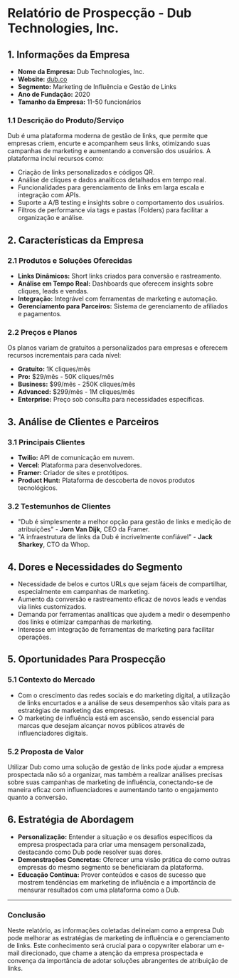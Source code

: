 # Relatório de Prospecção - Dub Technologies, Inc.

## 1. Informações da Empresa
- **Nome da Empresa:** Dub Technologies, Inc.
- **Website:** [dub.co](https://dub.co)
- **Segmento:** Marketing de Influência e Gestão de Links
- **Ano de Fundação:** 2020
- **Tamanho da Empresa:** 11-50 funcionários

### 1.1 Descrição do Produto/Serviço
Dub é uma plataforma moderna de gestão de links, que permite que empresas criem, encurte e acompanhem seus links, otimizando suas campanhas de marketing e aumentando a conversão dos usuários. A plataforma inclui recursos como:
- Criação de links personalizados e códigos QR.
- Análise de cliques e dados analíticos detalhados em tempo real.
- Funcionalidades para gerenciamento de links em larga escala e integração com APIs.
- Suporte a A/B testing e insights sobre o comportamento dos usuários.
- Filtros de performance via tags e pastas (Folders) para facilitar a organização e análise.

## 2. Características da Empresa
### 2.1 Produtos e Soluções Oferecidas
- **Links Dinâmicos:** Short links criados para conversão e rastreamento.
- **Análise em Tempo Real:** Dashboards que oferecem insights sobre cliques, leads e vendas.
- **Integração:** Integrável com ferramentas de marketing e automação.
- **Gerenciamento para Parceiros:** Sistema de gerenciamento de afiliados e pagamentos.

### 2.2 Preços e Planos
Os planos variam de gratuitos a personalizados para empresas e oferecem recursos incrementais para cada nível:
- **Gratuito:** 1K cliques/mês
- **Pro:** $29/mês - 50K cliques/mês
- **Business:** $99/mês - 250K cliques/mês
- **Advanced:** $299/mês - 1M cliques/mês
- **Enterprise:** Preço sob consulta para necessidades específicas.

## 3. Análise de Clientes e Parceiros
### 3.1 Principais Clientes
- **Twilio:** API de comunicação em nuvem.
- **Vercel:** Plataforma para desenvolvedores.
- **Framer:** Criador de sites e protótipos.
- **Product Hunt:** Plataforma de descoberta de novos produtos tecnológicos.

### 3.2 Testemunhos de Clientes
- "Dub é simplesmente a melhor opção para gestão de links e medição de atribuições" - **Jorn Van Dijk**, CEO da Framer.
- "A infraestrutura de links da Dub é incrivelmente confiável" - **Jack Sharkey**, CTO da Whop.

## 4. Dores e Necessidades do Segmento
- Necessidade de belos e curtos URLs que sejam fáceis de compartilhar, especialmente em campanhas de marketing.
- Aumento da conversão e rastreamento eficaz de novos leads e vendas via links customizados.
- Demanda por ferramentas analíticas que ajudem a medir o desempenho dos links e otimizar campanhas de marketing.
- Interesse em integração de ferramentas de marketing para facilitar operações.

## 5. Oportunidades Para Prospecção
### 5.1 Contexto do Mercado
- Com o crescimento das redes sociais e do marketing digital, a utilização de links encurtados e a análise de seus desempenhos são vitais para as estratégias de marketing das empresas.
- O marketing de influência está em ascensão, sendo essencial para marcas que desejam alcançar novos públicos através de influenciadores digitais.

### 5.2 Proposta de Valor
Utilizar Dub como uma solução de gestão de links pode ajudar a empresa prospectada não só a organizar, mas também a realizar análises precisas sobre suas campanhas de marketing de influência, conectando-se de maneira eficaz com influenciadores e aumentando tanto o engajamento quanto a conversão.

## 6. Estratégia de Abordagem
- **Personalização:** Entender a situação e os desafios específicos da empresa prospectada para criar uma mensagem personalizada, destacando como Dub pode resolver suas dores.
- **Demonstrações Concretas:** Oferecer uma visão prática de como outras empresas do mesmo segmento se beneficiaram da plataforma.
- **Educação Contínua:** Prover conteúdos e casos de sucesso que mostrem tendências em marketing de influência e a importância de mensurar resultados com uma plataforma como a Dub.

---

### Conclusão
Neste relatório, as informações coletadas delineiam como a empresa Dub pode melhorar as estratégias de marketing de influência e o gerenciamento de links. Este conhecimento será crucial para o copywriter elaborar um e-mail direcionado, que chame a atenção da empresa prospectada e convença da importância de adotar soluções abrangentes de atribuição de links.